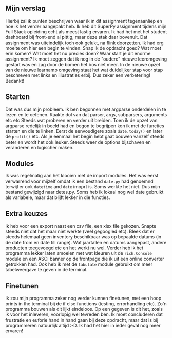 ## Mijn verslag

Hierbij zal ik punten beschrijven waar ik in dit assignment tegenaanliep en hoe ik het verder aangepakt heb. Ik heb dit SuperPy assignment tijdens mijn Full Stack opleiding echt als meest lastig ervaren.
Ik had het met het student dashboard bij front-end al pittig, maar deze stak daar bovenuit. Dat assignment was uiteindelijk toch ook gelukt, na flink doorzetten. Ik had erg moeite om hier een begin te vinden. Snap ik de opdracht goed? Wat moet erin komen? Wat moet het nu precies doen? Waar start je dit enorme assignment? Ik moet zeggen dat ik nog in de "oudere" nieuwe leeromgeving gestart was en zag door de bomen het bos niet meer.
In de nieuwe opzet van de nieuwe learnamp omgeving staat het wat duidelijker stap voor stap beschreven met links en illustraties erbij. Dus zeker een verbetering! Bedankt!

## Starten
Dat was dus mijn probleem. Ik ben begonnen met argparse onderdelen in te lezen en te oefenen. Raakte dol van dat parser, args, subparsers, arguments etc etc Steeds wat proberen en verder uit breiden. Toen ik de opzet van argparse redelijk in beeld had en begon te begrijpen kon ik met de functies starten en die te linken. Eerst de eenvoudigere zoals `date.today()` en later de `profit()` etc. Als je eenmaal het begin hebt gaat bouwen vanzelf steeds beter en wordt het ook leuker. Steeds weer de options bijschaven en veranderen en logischer maken.

## Modules
Ik was regelmatig aan het klooien met de import modules. Het was eerst verwarrend voor mijzelf omdat ik een bestand `date.py` had genoemnd terwijl er ook `datetime` and `date` imoprt is. Soms werkte het niet. Dus mijn bestand gewijzigd naar detes.py. Soms heb ik lokaal nog wel date gebruikt als variabele, maar dat blijft lekker in die functies.

## Extra keuzes
Ik heb voor een export naast een csv file, een xlsx file gekozen. Snapte steeds niet dat het maar niet werkte (veel gegoogled etc). Bleek dat er steeds helemaal geen inventory beschikbaar was op bepaalde datums (in de date from en date till range). Wat jaartallen en datums aangepast, andere producten toegevoegd etc en het werkt nu wel. Verder heb ik het programma lekker laten smoelen met wat kleuren uit de `rich.Console` module en een ASCI banner op de frontpage die ik uit een online converter getrokken had. Ook heb ik met de `tabulate` module gebruikt om meer tabelweergave te geven in de terminal.

## Finetunen
Ik zou mijn programma zeker nog verder kunnen finetunen, met een hoop prints in the terminal bij de if else functions (testing, errorhandling etc). Zo'n programma bouwen als dit lijkt eindeloos. Op een gegeven is dit het, zoals ik voor het inleveren, voorlopig wel tevreden ben. Ik moet concluderen dat frustratie en euforie hand in hand gaan bij deze opdracht, maar dat is bij programmeren natuurlijk altijd :-D. Ik had het hier in ieder geval nog meer ervaren!
